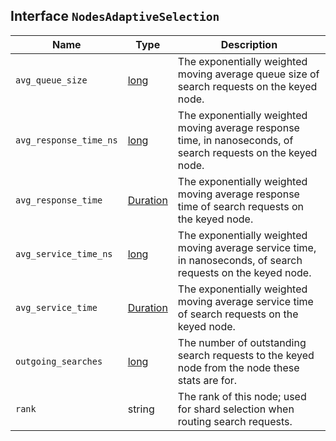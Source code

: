 ## Interface `NodesAdaptiveSelection`

| Name | Type | Description |
| - | - | - |
| `avg_queue_size` | [long](./long.md) | The exponentially weighted moving average queue size of search requests on the keyed node. |
| `avg_response_time_ns` | [long](./long.md) | The exponentially weighted moving average response time, in nanoseconds, of search requests on the keyed node. |
| `avg_response_time` | [Duration](./Duration.md) | The exponentially weighted moving average response time of search requests on the keyed node. |
| `avg_service_time_ns` | [long](./long.md) | The exponentially weighted moving average service time, in nanoseconds, of search requests on the keyed node. |
| `avg_service_time` | [Duration](./Duration.md) | The exponentially weighted moving average service time of search requests on the keyed node. |
| `outgoing_searches` | [long](./long.md) | The number of outstanding search requests to the keyed node from the node these stats are for. |
| `rank` | string | The rank of this node; used for shard selection when routing search requests. |
